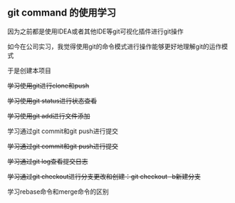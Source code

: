 ## git command 的使用学习

因为之前都是使用IDEA或者其他IDE等git可视化插件进行git操作

如今在公司实习，我觉得使用git的命令模式进行操作能够更好地理解git的运作模式

于是创建本项目



~~学习使用git进行clone和push~~

~~学习使用git status进行状态查看~~

~~学习使用git add进行文件添加~~

学习通过git commit和git push进行提交

~~学习通过git commit和git push进行提交~~

~~学习通过git log查看提交日志~~

~~学习通过git checkout进行分支更改和创建：git checkout -b新建分支~~

学习rebase命令和merge命令的区别
